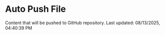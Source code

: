 # Auto Push File

Content that will be pushed to GitHub repository.
Last updated: 08/13/2025, 04:40:39 PM
